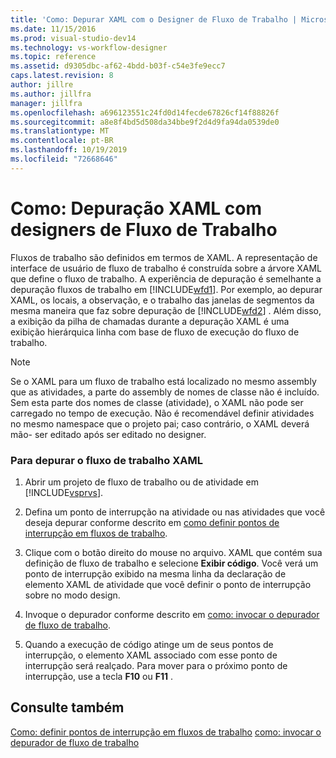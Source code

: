 ```yaml
---
title: 'Como: Depurar XAML com o Designer de Fluxo de Trabalho | Microsoft Docs'
ms.date: 11/15/2016
ms.prod: visual-studio-dev14
ms.technology: vs-workflow-designer
ms.topic: reference
ms.assetid: d9305dbc-af62-4bdd-b03f-c54e3fe9ecc7
caps.latest.revision: 8
author: jillre
ms.author: jillfra
manager: jillfra
ms.openlocfilehash: a696123551c24fd0d14fecde67826cf14f88826f
ms.sourcegitcommit: a8e8f4bd5d508da34bbe9f2d4d9fa94da0539de0
ms.translationtype: MT
ms.contentlocale: pt-BR
ms.lasthandoff: 10/19/2019
ms.locfileid: "72668646"
---
```

# <a name="how-to-debug-xaml-with-the-workflow-designer"></a>Como: Depuração XAML com designers de Fluxo de Trabalho
Fluxos de trabalho são definidos em termos de XAML. A representação de interface de usuário de fluxo de trabalho é construída sobre a árvore XAML que define o fluxo de trabalho. A experiência de depuração é semelhante a depuração fluxos de trabalho em [!INCLUDE[wfd1](../includes/wfd1-md.md)]. Por exemplo, ao depurar XAML, os locais, a observação, e o trabalho das janelas de segmentos da mesma maneira que faz sobre depuração de [!INCLUDE[wfd2](../includes/wfd2-md.md)] . Além disso, a exibição da pilha de chamadas durante a depuração XAML é uma exibição hierárquica linha com base de fluxo de execução do fluxo de trabalho.

> [!NOTE]
> Se o XAML para um fluxo de trabalho está localizado no mesmo assembly que as atividades, a parte do assembly de nomes de classe não é incluído. Sem esta parte dos nomes de classe (atividade), o XAML não pode ser carregado no tempo de execução. Não é recomendável definir atividades no mesmo namespace que o projeto pai; caso contrário, o XAML deverá mão- ser editado após ser editado no designer.

### <a name="to-debug-workflow-xaml"></a>Para depurar o fluxo de trabalho XAML

1. Abrir um projeto de fluxo de trabalho ou de atividade em [!INCLUDE[vsprvs](../includes/vsprvs-md.md)].

2. Defina um ponto de interrupção na atividade ou nas atividades que você deseja depurar conforme descrito em [como definir pontos de interrupção em fluxos de trabalho](../workflow-designer/how-to-set-breakpoints-in-workflows.md).

3. Clique com o botão direito do mouse no arquivo. XAML que contém sua definição de fluxo de trabalho e selecione **Exibir código**. Você verá um ponto de interrupção exibido na mesma linha da declaração de elemento XAML de atividade que você definir o ponto de interrupção sobre no modo design.

4. Invoque o depurador conforme descrito em [como: invocar o depurador de fluxo de trabalho](../workflow-designer/how-to-invoke-the-workflow-debugger.md).

5. Quando a execução de código atinge um de seus pontos de interrupção, o elemento XAML associado com esse ponto de interrupção será realçado. Para mover para o próximo ponto de interrupção, use a tecla **F10** ou **F11** .

## <a name="see-also"></a>Consulte também
 [Como: definir pontos de interrupção em fluxos de trabalho](../workflow-designer/how-to-set-breakpoints-in-workflows.md) [como: invocar o depurador de fluxo de trabalho](../workflow-designer/how-to-invoke-the-workflow-debugger.md)